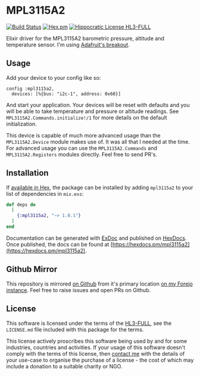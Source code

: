 # MPL3115A2

[![Build Status](https://drone.harton.dev/api/badges/james/mpl3115a2/status.svg)](https://drone.harton.dev/james/mpl3115a2)
[![Hex.pm](https://img.shields.io/hexpm/v/mpl3115a2.svg)](https://hex.pm/packages/mpl3115a2)
[![Hippocratic License HL3-FULL](https://img.shields.io/static/v1?label=Hippocratic%20License&message=HL3-FULL&labelColor=5e2751&color=bc8c3d)](https://firstdonoharm.dev/version/3/0/full.html)

Elixir driver for the MPL3115A2 barometric pressure, altitude and temperature
sensor. I'm using [Adafruit's breakout](https://www.adafruit.com/product/1893).

## Usage

Add your device to your config like so:

    config :mpl3115a2,
      devices: [%{bus: "i2c-1", address: 0x60}]

And start your application. Your devices will be reset with defaults and you
will be able to take temperature and pressure or altitude readings. See
`MPL3115A2.Commands.initialize!/1` for more details on the default
initialization.

This device is capable of much more advanced usage than the `MPL3115A2.Device`
module makes use of. It was all that I needed at the time. For advanced usage
you can use the `MPL3115A2.Commands` and `MPL3115A2.Registers` modules directly.
Feel free to send PR's.

## Installation

If [available in Hex](https://hex.pm/docs/publish), the package can be installed
by adding `mpl3115a2` to your list of dependencies in `mix.exs`:

```elixir
def deps do
  [
    {:mpl3115a2, "~> 1.0.1"}
  ]
end
```

Documentation can be generated with [ExDoc](https://github.com/elixir-lang/ex_doc)
and published on [HexDocs](https://hexdocs.pm). Once published, the docs can
be found at [https://hexdocs.pm/mpl3115a2](https://hexdocs.pm/mpl3115a2).

## Github Mirror

This repository is mirrored [on Github](https://github.com/jimsynz/mpl3115a2)
from it's primary location [on my Forejo instance](https://harton.dev/james/mpl3115a2).
Feel free to raise issues and open PRs on Github.

## License

This software is licensed under the terms of the
[HL3-FULL](https://firstdonoharm.dev), see the `LICENSE.md` file included with
this package for the terms.

This license actively proscribes this software being used by and for some
industries, countries and activities. If your usage of this software doesn't
comply with the terms of this license, then [contact me](mailto:james@harton.nz)
with the details of your use-case to organise the purchase of a license - the
cost of which may include a donation to a suitable charity or NGO.
